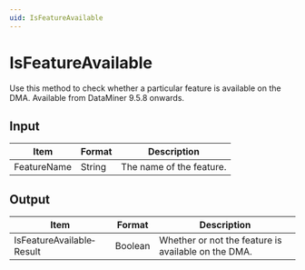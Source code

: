 ```yaml
---
uid: IsFeatureAvailable
---
```


# IsFeatureAvailable

Use this method to check whether a particular feature is available on the DMA. Available from DataMiner 9.5.8 onwards.

## Input

| Item        | Format | Description              |
|-------------|--------|--------------------------|
| FeatureName | String | The name of the feature. |

## Output

| Item                      | Format  | Description                                         |
|---------------------------|---------|-----------------------------------------------------|
| IsFeatureAvailable­Result | Boolean | Whether or not the feature is available on the DMA. |

